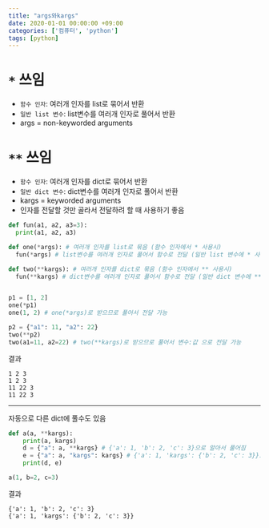 ```yaml
---
title: "args와kargs"
date: 2020-01-01 00:00:00 +09:00
categories: ['컴퓨터', 'python']
tags: [python]
---
```


# `*` 쓰임
- `함수 인자`: 여러개 인자를 list로 묶어서 반환
- `일반 list 변수`: list변수를 여러개 인자로 풀어서 반환
- args = non-keyworded arguments

# `**` 쓰임
- `함수 인자`: 여러개 인자를 dict로 묶어서 반환
- `일반 dict 변수`: dict변수를 여러개 인자로 풀어서 반환
- kargs = keyworded arguments
- 인자를 전달할 것만 골라서 전달하려 할 때 사용하기 좋음

```py
def fun(a1, a2, a3=3):
  print(a1, a2, a3)

def one(*args): # 여러개 인자를 list로 묶음 (함수 인자에서 * 사용시)
  fun(*args) # list변수를 여러개 인자로 풀어서 함수로 전달 (일반 list 변수에 * 사용시)

def two(**kargs): # 여러개 인자를 dict로 묶음 (함수 인자에서 ** 사용시)
  fun(**kargs) # dict변수를 여러개 인자로 풀어서 함수로 전달 (일반 dict 변수에 ** 사용시)


p1 = [1, 2]
one(*p1)
one(1, 2) # one(*args)로 받으므로 풀어서 전달 가능

p2 = {"a1": 11, "a2": 22}
two(**p2)
two(a1=11, a2=22) # two(**kargs)로 받으므로 풀어서 변수:값 으로 전달 가능
```

결과
```
1 2 3
1 2 3
11 22 3
11 22 3
```

---

자동으로 다른 dict에 풀수도 있음
```py
def a(a, **kargs):
    print(a, kargs)
    d = {"a": a, **kargs} # {'a': 1, 'b': 2, 'c': 3}으로 알아서 풀어짐
    e = {"a": a, "kargs": kargs} # {'a': 1, 'kargs': {'b': 2, 'c': 3}}로 또 다른 dict 생성
    print(d, e)

a(1, b=2, c=3)
```

결과
```
{'a': 1, 'b': 2, 'c': 3}
{'a': 1, 'kargs': {'b': 2, 'c': 3}}
```